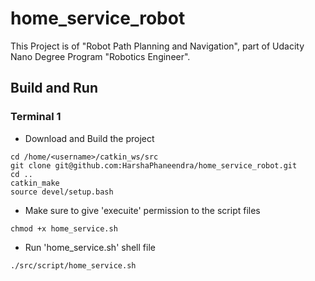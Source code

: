 # home_service_robot
This Project is of "Robot Path Planning and Navigation", part of Udacity Nano Degree Program "Robotics Engineer". 

## Build and Run
### Terminal 1
* Download and Build the project
```
cd /home/<username>/catkin_ws/src
git clone git@github.com:HarshaPhaneendra/home_service_robot.git
cd ..
catkin_make
source devel/setup.bash
```
* Make sure to give 'execuite' permission to the script files 
```
chmod +x home_service.sh
```
* Run 'home_service.sh' shell file 
```
./src/script/home_service.sh
```

